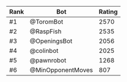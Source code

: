 Rank|Bot|Rating
---|---|---
#1|@ToromBot|2570
#2|@RaspFish|2535
#3|@OpeningsBot|2056
#4|@colinbot|2025
#5|@pawnrobot|1268
#6|@MinOpponentMoves|807
